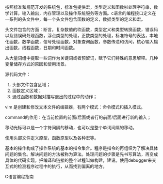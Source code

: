 按照标准和规范开发的系统包，标准包提供宏，类型定义和函数啦处理字符串，数学计算，输入输出，内存管理以及操作系统服务等方面。c语言的编程接口定义在一系列的头文件中，每一个头文件包含函数的定义，数据类型的定义和宏。

头文件包含的方面：断言，复杂数值的吹函数，类型定义和类型转换函数，错误码以及错误码处理函数，浮点类型的处理，正数类型的处理，标准符号的表达，本地化函数，数学函数，信号处理函数，对象查询函数，参数传递和访问，核心输入输出函数，线程函数，日期和时间函数。

从大量词组中提取一些词作为关键词或者预留词，赋予它们特殊的意思解释。几种变量储存方式的原因和使用场景。

源代码文件：

1. 头部文件包含区域；
2. 函数定义区域；
3. 通过函数和数据对描写退出的过程中的动作；

vim 是创建和修改文本文件的编辑器，有两个模式：命令模式和插入模式。

command的作用：在当前位置的前面/后面或者行的前面/后面进行新的输入；

移动光标可以是一个字符间隔的移动，也可以是整个单词间隔的移动。

使用头部文件定义原型，函数原型以及各种宏等。

基本的操作构成了操作系统的基本的指令集合。程序是指令的再组织为了解决具体问题的集合。解决问题的方法被称为算法。处理问题的步骤是先书写算法，再变成具体的代码实现。把编译和链接的整个过程叫做构建，建设。使用debugger来交互式的检测程序过程中的执行，从而找到偏离的地方。

C语言编程指南



